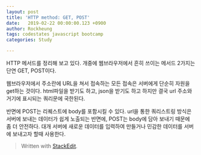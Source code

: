 ```yaml
---
layout: post
title: 'HTTP method: GET, POST'
date:   2019-02-22 00:00:00.123 +0900
author: Rockheung
tags: codestates javascript bootcamp
categories: Study

---
```

HTTP 메서드를 정리해 보고 있다. 개중에 웹브라우저에서 흔히 쓰이는 메서드 2가지는 단연 GET, POST이다.

웹브라우저에서 주소란에 URL을 쳐서 접속하는 모든 접속은 서버에게 단순히 자원을 get하는 것이다. html파일을 받기도 하고, json을 받기도 하고 하지만 결국 url 주소와 거기에 표시되는 쿼리문에 국한된다.

반면에 POST는 리퀘스트에 body를 포함시킬 수 있다. url을 통한 쿼리스트링 방식은 서버에 보내는 데이터가 쉽게 노출되는 반면에, POST는 body에 담아 보내기 때문에 좀 더 안전하다. 대개 서버에 새로운 데이터를 입력하여 만들거나 민감한 데이터를 서버에 보내고자 할때 사용한다.

> Written with [StackEdit](https://stackedit.io/).



